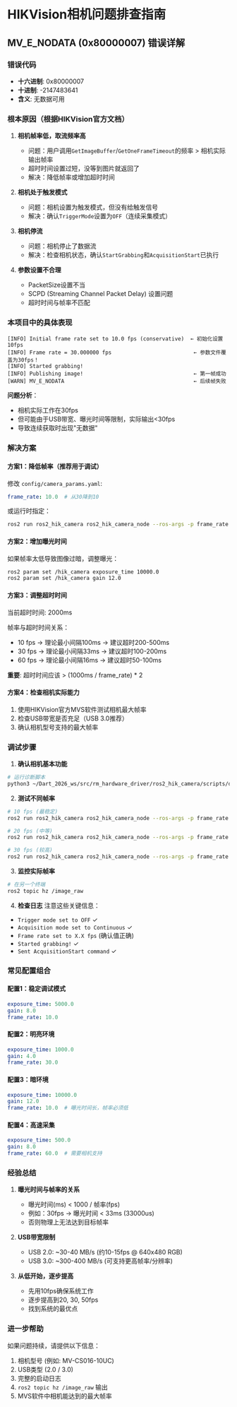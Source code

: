 # HIKVision相机问题排查指南

## MV_E_NODATA (0x80000007) 错误详解

### 错误代码
- **十六进制**: 0x80000007
- **十进制**: -2147483641
- **含义**: 无数据可用

### 根本原因（根据HIKVision官方文档）

1. **相机帧率低，取流频率高**
   - 问题：用户调用`GetImageBuffer`/`GetOneFrameTimeout`的频率 > 相机实际输出帧率
   - 超时时间设置过短，没等到图片就返回了
   - 解决：降低帧率或增加超时时间

2. **相机处于触发模式**
   - 问题：相机设置为触发模式，但没有给触发信号
   - 解决：确认`TriggerMode`设置为`OFF`（连续采集模式）

3. **相机停流**
   - 问题：相机停止了数据流
   - 解决：检查相机状态，确认`StartGrabbing`和`AcquisitionStart`已执行

4. **参数设置不合理**
   - PacketSize设置不当
   - SCPD (Streaming Channel Packet Delay) 设置问题
   - 超时时间与帧率不匹配

### 本项目中的具体表现

```
[INFO] Initial frame rate set to 10.0 fps (conservative)  ← 初始化设置10fps
[INFO] Frame rate = 30.000000 fps                          ← 参数文件覆盖为30fps！
[INFO] Started grabbing!
[INFO] Publishing image!                                   ← 第一帧成功
[WARN] MV_E_NODATA                                         ← 后续帧失败
```

**问题分析**：
- 相机实际工作在30fps
- 但可能由于USB带宽、曝光时间等限制，实际输出<30fps
- 导致连续获取时出现"无数据"

### 解决方案

#### 方案1：降低帧率（推荐用于调试）

修改 `config/camera_params.yaml`:
```yaml
frame_rate: 10.0  # 从30降到10
```

或运行时指定：
```bash
ros2 run ros2_hik_camera ros2_hik_camera_node --ros-args -p frame_rate:=10.0
```

#### 方案2：增加曝光时间

如果帧率太低导致图像过暗，调整曝光：
```bash
ros2 param set /hik_camera exposure_time 10000.0
ros2 param set /hik_camera gain 12.0
```

#### 方案3：调整超时时间

当前超时时间: 2000ms

帧率与超时时间关系：
- 10 fps → 理论最小间隔100ms → 建议超时200-500ms
- 30 fps → 理论最小间隔33ms → 建议超时100-200ms  
- 60 fps → 理论最小间隔16ms → 建议超时50-100ms

**重要**: 超时时间应该 > (1000ms / frame_rate) * 2

#### 方案4：检查相机实际能力

1. 使用HIKVision官方MVS软件测试相机最大帧率
2. 检查USB带宽是否充足（USB 3.0推荐）
3. 确认相机型号支持的最大帧率

### 调试步骤

1. **确认相机基本功能**
```bash
# 运行诊断脚本
python3 ~/Dart_2026_ws/src/rm_hardware_driver/ros2_hik_camera/scripts/diagnose.py
```

2. **测试不同帧率**
```bash
# 10 fps (最稳定)
ros2 run ros2_hik_camera ros2_hik_camera_node --ros-args -p frame_rate:=10.0

# 20 fps (中等)
ros2 run ros2_hik_camera ros2_hik_camera_node --ros-args -p frame_rate:=20.0

# 30 fps (较高)
ros2 run ros2_hik_camera ros2_hik_camera_node --ros-args -p frame_rate:=30.0
```

3. **监控实际帧率**
```bash
# 在另一个终端
ros2 topic hz /image_raw
```

4. **检查日志**
注意这些关键信息：
- `Trigger mode set to OFF` ✓
- `Acquisition mode set to Continuous` ✓
- `Frame rate set to X.X fps` (确认值正确)
- `Started grabbing!` ✓
- `Sent AcquisitionStart command` ✓

### 常见配置组合

#### 配置1：稳定调试模式
```yaml
exposure_time: 5000.0
gain: 8.0
frame_rate: 10.0
```

#### 配置2：明亮环境
```yaml
exposure_time: 1000.0
gain: 4.0
frame_rate: 30.0
```

#### 配置3：暗环境
```yaml
exposure_time: 10000.0
gain: 12.0
frame_rate: 10.0  # 曝光时间长，帧率必须低
```

#### 配置4：高速采集
```yaml
exposure_time: 500.0
gain: 8.0
frame_rate: 60.0  # 需要相机支持
```

### 经验总结

1. **曝光时间与帧率的关系**
   - 曝光时间(ms) < 1000 / 帧率(fps)
   - 例如：30fps → 曝光时间 < 33ms (33000us)
   - 否则物理上无法达到目标帧率

2. **USB带宽限制**
   - USB 2.0: ~30-40 MB/s (约10-15fps @ 640x480 RGB)
   - USB 3.0: ~300-400 MB/s (可支持更高帧率/分辨率)

3. **从低开始，逐步提高**
   - 先用10fps确保系统工作
   - 逐步提高到20, 30, 50fps
   - 找到系统的最优点

### 进一步帮助

如果问题持续，请提供以下信息：
1. 相机型号 (例如: MV-CS016-10UC)
2. USB类型 (2.0 / 3.0)
3. 完整的启动日志
4. `ros2 topic hz /image_raw` 输出
5. MVS软件中相机能达到的最大帧率

